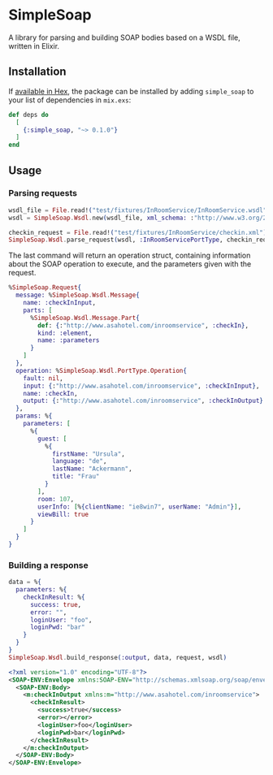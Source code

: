 # SimpleSoap

A library for parsing and building SOAP bodies based on a WSDL file, written in Elixir.

## Installation

If [available in Hex](https://hex.pm/docs/publish), the package can be installed
by adding `simple_soap` to your list of dependencies in `mix.exs`:

```elixir
def deps do
  [
    {:simple_soap, "~> 0.1.0"}
  ]
end
```

## Usage

### Parsing requests

```elixir
wsdl_file = File.read!("test/fixtures/InRoomService/InRoomService.wsdl")
wsdl = SimpleSoap.Wsdl.new(wsdl_file, xml_schema: :"http://www.w3.org/2001/XMLSchema")

checkin_request = File.read!("test/fixtures/InRoomService/checkin.xml")
SimpleSoap.Wsdl.parse_request(wsdl, :InRoomServicePortType, checkin_request)
```

The last command will return an operation struct, containing information about
the SOAP operation to execute, and the parameters given with the request.

```elixir
%SimpleSoap.Request{
  message: %SimpleSoap.Wsdl.Message{
    name: :checkInInput,
    parts: [
      %SimpleSoap.Wsdl.Message.Part{
        def: {:"http://www.asahotel.com/inroomservice", :checkIn},
        kind: :element,
        name: :parameters
      }
    ]
  },
  operation: %SimpleSoap.Wsdl.PortType.Operation{
    fault: nil,
    input: {:"http://www.asahotel.com/inroomservice", :checkInInput},
    name: :checkIn,
    output: {:"http://www.asahotel.com/inroomservice", :checkInOutput}
  },
  params: %{
    parameters: [
      %{
        guest: [
          %{
            firstName: "Ursula",
            language: "de",
            lastName: "Ackermann",
            title: "Frau"
          }
        ],
        room: 107,
        userInfo: [%{clientName: "ie8win7", userName: "Admin"}],
        viewBill: true
      }
    ]
  }
}
```

### Building a response

```elixir
data = %{
  parameters: %{
    checkInResult: %{
      success: true,
      error: "",
      loginUser: "foo",
      loginPwd: "bar"
    }
  }
}
SimpleSoap.Wsdl.build_response(:output, data, request, wsdl)
```

```xml
<?xml version="1.0" encoding="UTF-8"?>
<SOAP-ENV:Envelope xmlns:SOAP-ENV="http://schemas.xmlsoap.org/soap/envelope/">
  <SOAP-ENV:Body>
    <m:checkInOutput xmlns:m="http://www.asahotel.com/inroomservice">
      <checkInResult>
        <success>true</success>
        <error></error>
        <loginUser>foo</loginUser>
        <loginPwd>bar</loginPwd>
      </checkInResult>
    </m:checkInOutput>
  </SOAP-ENV:Body>
</SOAP-ENV:Envelope>
```
